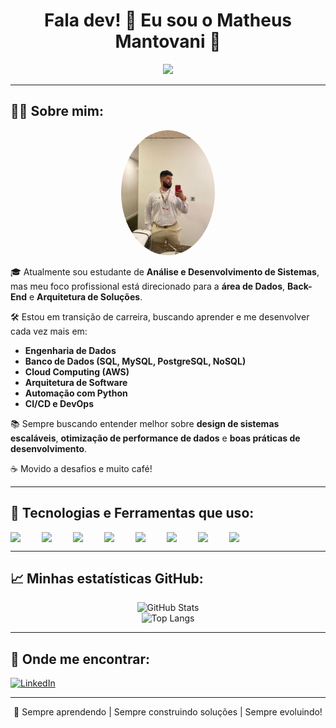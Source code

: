 
<h1 align="center">Fala dev! 👋 Eu sou o Matheus Mantovani 🚀</h1>

<p align="center">
  <img src="https://media.giphy.com/media/qgQUggAC3Pfv687qPC/giphy.gif" width="250px">
</p>

---

## 👨‍💻 Sobre mim:

<div align="center">
  <img src="./assets/minha-foto.jpg" width="150px" style="border-radius: 50%;">
</div>

🎓 Atualmente sou estudante de **Análise e Desenvolvimento de Sistemas**,  
mas meu foco profissional está direcionado para a **área de Dados**, **Back-End** e **Arquitetura de Soluções**.

🛠️ Estou em transição de carreira, buscando aprender e me desenvolver cada vez mais em:

- **Engenharia de Dados**
- **Banco de Dados (SQL, MySQL, PostgreSQL, NoSQL)**
- **Cloud Computing (AWS)**
- **Arquitetura de Software**
- **Automação com Python**
- **CI/CD e DevOps**

📚 Sempre buscando entender melhor sobre **design de sistemas escaláveis**, **otimização de performance de dados** e **boas práticas de desenvolvimento**.

☕ Movido a desafios e muito café!

---

## 🚀 Tecnologias e Ferramentas que uso:

<div style="display: flex; gap: 10px; flex-wrap: wrap;">
  <img src="https://cdn.jsdelivr.net/gh/devicons/devicon/icons/python/python-original.svg" width="40px" />
  <img src="https://cdn.jsdelivr.net/gh/devicons/devicon/icons/mysql/mysql-original.svg" width="40px" />
  <img src="https://cdn.jsdelivr.net/gh/devicons/devicon/icons/postgresql/postgresql-original.svg" width="40px" />
  <img src="https://cdn.jsdelivr.net/gh/devicons/devicon/icons/aws/aws-original.svg" width="40px" />
  <img src="https://cdn.jsdelivr.net/gh/devicons/devicon/icons/docker/docker-original.svg" width="40px" />
  <img src="https://cdn.jsdelivr.net/gh/devicons/devicon/icons/git/git-original.svg" width="40px" />
  <img src="https://cdn.jsdelivr.net/gh/devicons/devicon/icons/linux/linux-original.svg" width="40px" />
  <img src="https://cdn.jsdelivr.net/gh/devicons/devicon/icons/github/github-original.svg" width="40px" />
</div>

---

## 📈 Minhas estatísticas GitHub:

<div align="center">

![GitHub Stats](https://github-readme-stats.vercel.app/api?username=Manntto&show_icons=true&theme=github_dark)
<br>
![Top Langs](https://github-readme-stats.vercel.app/api/top-langs/?username=Manntto&layout=compact&theme=github_dark)

</div>

---

## 📲 Onde me encontrar:

[![LinkedIn](https://img.shields.io/badge/-LinkedIn-0A66C2?style=flat-square&logo=linkedin&logoColor=white)](https://www.linkedin.com/in/matheus-mantovani-86b419218/)

---

<p align="center">🚀 Sempre aprendendo | Sempre construindo soluções | Sempre evoluindo!</p>
